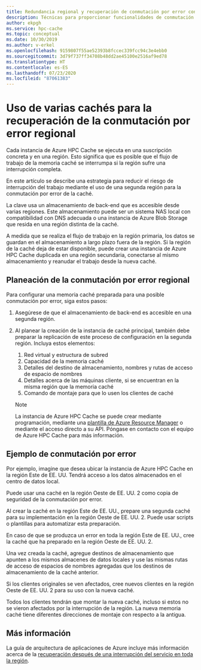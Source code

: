 ```yaml
---
title: Redundancia regional y recuperación de conmutación por error con Azure HPC Cache
description: Técnicas para proporcionar funcionalidades de conmutación por error para la recuperación ante desastres con Azure HPC Cache
author: ekpgh
ms.service: hpc-cache
ms.topic: conceptual
ms.date: 10/30/2019
ms.author: v-erkel
ms.openlocfilehash: 9159807f55ae52393b8fccec339fcc94c3e4ebb0
ms.sourcegitcommit: 3d79f737ff34708b48dd2ae45100e2516af9ed78
ms.translationtype: HT
ms.contentlocale: es-ES
ms.lasthandoff: 07/23/2020
ms.locfileid: "87061383"
---
```

# <a name="use-multiple-caches-for-regional-failover-recovery"></a>Uso de varias cachés para la recuperación de la conmutación por error regional

Cada instancia de Azure HPC Cache se ejecuta en una suscripción concreta y en una región. Esto significa que es posible que el flujo de trabajo de la memoria caché se interrumpa si la región sufre una interrupción completa.

En este artículo se describe una estrategia para reducir el riesgo de interrupción del trabajo mediante el uso de una segunda región para la conmutación por error de la caché.

La clave usa un almacenamiento de back-end que es accesible desde varias regiones. Este almacenamiento puede ser un sistema NAS local con compatibilidad con DNS adecuada o una instancia de Azure Blob Storage que resida en una región distinta de la caché.

A medida que se realiza el flujo de trabajo en la región primaria, los datos se guardan en el almacenamiento a largo plazo fuera de la región. Si la región de la caché deja de estar disponible, puede crear una instancia de Azure HPC Cache duplicada en una región secundaria, conectarse al mismo almacenamiento y reanudar el trabajo desde la nueva caché.

## <a name="planning-for-regional-failover"></a>Planeación de la conmutación por error regional

Para configurar una memoria caché preparada para una posible conmutación por error, siga estos pasos:

1. Asegúrese de que el almacenamiento de back-end es accesible en una segunda región.
1. Al planear la creación de la instancia de caché principal, también debe preparar la replicación de este proceso de configuración en la segunda región. Incluya estos elementos:

   1. Red virtual y estructura de subred
   1. Capacidad de la memoria caché
   1. Detalles del destino de almacenamiento, nombres y rutas de acceso de espacio de nombres
   1. Detalles acerca de las máquinas cliente, si se encuentran en la misma región que la memoria caché
   1. Comando de montaje para que lo usen los clientes de caché

   > [!NOTE]
   > La instancia de Azure HPC Cache se puede crear mediante programación, mediante una [plantilla de Azure Resource Manager](../azure-resource-manager/templates/overview.md) o mediante el acceso directo a su API. Póngase en contacto con el equipo de Azure HPC Cache para más información.

## <a name="failover-example"></a>Ejemplo de conmutación por error

Por ejemplo, imagine que desea ubicar la instancia de Azure HPC Cache en la región Este de EE. UU. Tendrá acceso a los datos almacenados en el centro de datos local.

Puede usar una caché en la región Oeste de EE. UU. 2 como copia de seguridad de la conmutación por error.

Al crear la caché en la región Este de EE. UU., prepare una segunda caché para su implementación en la región Oeste de EE. UU. 2. Puede usar scripts o plantillas para automatizar esta preparación.

En caso de que se produzca un error en toda la región Este de EE. UU., cree la caché que ha preparado en la región Oeste de EE. UU. 2.

Una vez creada la caché, agregue destinos de almacenamiento que apunten a los mismos almacenes de datos locales y use las mismas rutas de acceso de espacios de nombres agregadas que los destinos de almacenamiento de la caché anterior.

Si los clientes originales se ven afectados, cree nuevos clientes en la región Oeste de EE. UU. 2 para su uso con la nueva caché.

Todos los clientes tendrán que montar la nueva caché, incluso si estos no se vieron afectados por la interrupción de la región. La nueva memoria caché tiene diferentes direcciones de montaje con respecto a la antigua.

## <a name="learn-more"></a>Más información

La guía de arquitectura de aplicaciones de Azure incluye más información acerca de la [recuperación después de una interrupción del servicio en toda la región](<https://docs.microsoft.com/azure/architecture/resiliency/recovery-loss-azure-region>).
